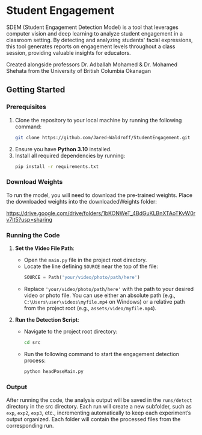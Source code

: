 # Student Engagement

SDEM (Student Engagement Detection Model) is a tool that leverages computer vision and deep learning to analyze student engagement in a classroom setting. By detecting and analyzing students' facial expressions, this tool generates reports on engagement levels throughout a class session, providing valuable insights for educators.

Created alongside professors Dr. Adballah Mohamed & Dr. Mohamed Shehata from the University of British Columbia Okanagan

## Getting Started

### Prerequisites

1. Clone the repository to your local machine by running the following command:
   ```bash
   git clone https://github.com/Jared-Waldroff/StudentEngagement.git
2. Ensure you have **Python 3.10** installed.
3. Install all required dependencies by running:
   ```bash
   pip install -r requirements.txt

### Download Weights
To run the model, you will need to download the pre-trained weights. Place the downloaded weights into the downloadedWeights folder:

https://drive.google.com/drive/folders/1bKONWeT_4BdGuKLBnXTAoTKvW0rv7lt5?usp=sharing

### Running the Code

1. **Set the Video File Path**:
   - Open the `main.py` file in the project root directory.
   - Locate the line defining `SOURCE` near the top of the file:
     ```python
     SOURCE = Path('your/video/photo/path/here')
     ```
   - Replace `'your/video/photo/path/here'` with the path to your desired video or photo file. You can use either an absolute path (e.g., `C:\Users\user\videos\myfile.mp4` on Windows) or a relative path from the project root (e.g., `assets/video/myfile.mp4`).

2. **Run the Detection Script**:
   - Navigate to the project root directory:
     ```bash
     cd src
     ```
   - Run the following command to start the engagement detection process:
     ```bash
     python headPoseMain.py
     ```

### Output

After running the code, the analysis output will be saved in the `runs/detect` directory in the src directory. Each run will create a new subfolder, such as `exp`, `exp2`, `exp3`, etc., incrementing automatically to keep each experiment’s output organized. Each folder will contain the processed files from the corresponding run.
